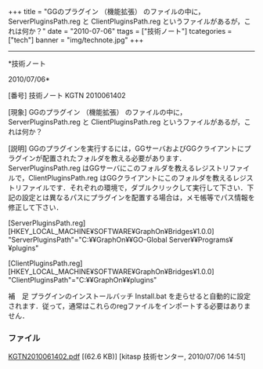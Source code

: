 ﻿+++
title = "GGのプラグイン （機能拡張） のファイルの中に， ServerPluginsPath.reg と ClientPluginsPath.reg というファイルがあるが，これは何か？"
date = "2010-07-06"
ttags = ["技術ノート"]
tcategories = ["tech"]
banner = "img/technote.jpg"
+++

-----------------------------------------------------------------------------------------------------------------------------

*技術ノート

2010/07/06*


[番号]
技術ノート KGTN 2010061402

[現象]
GGのプラグイン （機能拡張） のファイルの中に， ServerPluginsPath.reg と
ClientPluginsPath.reg というファイルがあるが，これは何か？

[説明]
GGのプラグインを実行するには，GGサーバおよびGGクライアントにプラグインが配置されたフォルダを教える必要があります．
ServerPluginsPath.reg
はGGサーバにこのフォルダを教えるレジストリファイルで，ClientPluginsPath.reg
はGGクライアントにこのフォルダを教えるレジストリファイルです．それぞれの環境で，ダブルクリックして実行して下さい．下記の設定とは異なるパスにプラグインを配置する場合は，メモ帳等でパス情報を修正して下さい．

[ServerPluginsPath.reg]
[HKEY_LOCAL_MACHINE¥SOFTWARE¥GraphOn¥Bridges¥1.0.0]
"ServerPluginsPath"="C:¥¥GraphOn¥¥GO-Global
Server¥¥Programs¥¥plugins"

[ClientPluginsPath.reg]
[HKEY_LOCAL_MACHINE¥SOFTWARE¥GraphOn¥Bridges¥1.0.0]
"ClientPluginsPath"="C:¥¥GraphOn¥¥plugins"

補　足
プラグインのインストールバッチ Install.bat
を走らせると自動的に設定されます．従って，通常はこれらのregファイルをインポートする必要はありません．


### ファイル

 
 


[KGTN2010061402.pdf](http://techreport.kitasp.net/attachments/download/191/KGTN2010061402.pdf)
 [(62.6 KB)] [kitasp 技術センター, 2010/07/06
14:51]


 


 

